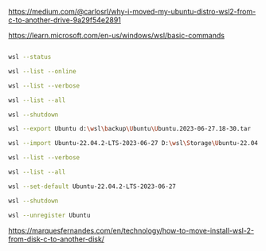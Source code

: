 https://medium.com/@carlosrl/why-i-moved-my-ubuntu-distro-wsl2-from-c-to-another-drive-9a29f54e2891

https://learn.microsoft.com/en-us/windows/wsl/basic-commands

```sh

wsl --status

wsl --list --online

wsl --list --verbose

wsl --list --all

wsl --shutdown

wsl --export Ubuntu d:\wsl\backup\Ubuntu\Ubuntu.2023-06-27.18-30.tar

wsl --import Ubuntu-22.04.2-LTS-2023-06-27 D:\wsl\Storage\Ubuntu-22.04.2-LTS@2023-06-27 d:\wsl\backup\Ubuntu\Ubuntu.2023-06-27.18-30.tar

wsl --list --verbose

wsl --list --all

wsl --set-default Ubuntu-22.04.2-LTS-2023-06-27

wsl --shutdown

wsl --unregister Ubuntu

```

https://marquesfernandes.com/en/technology/how-to-move-install-wsl-2-from-disk-c-to-another-disk/